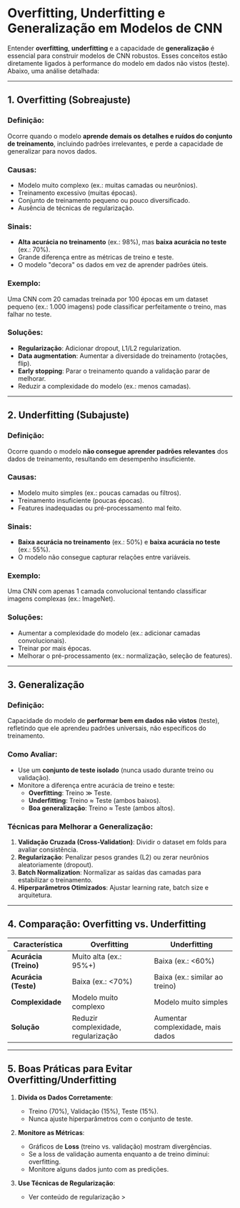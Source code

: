 # Overfitting, Underfitting e Generalização em Modelos de CNN

Entender **overfitting**, **underfitting** e a capacidade de **generalização** é essencial para construir modelos de CNN robustos. Esses conceitos estão diretamente ligados à performance do modelo em dados não vistos (teste). Abaixo, uma análise detalhada:

---

## 1. Overfitting (Sobreajuste)

### Definição:
Ocorre quando o modelo **aprende demais os detalhes e ruídos do conjunto de treinamento**, incluindo padrões irrelevantes, e perde a capacidade de generalizar para novos dados.

### Causas:
- Modelo muito complexo (ex.: muitas camadas ou neurônios).
- Treinamento excessivo (muitas épocas).
- Conjunto de treinamento pequeno ou pouco diversificado.
- Ausência de técnicas de regularização.

### Sinais:
- **Alta acurácia no treinamento** (ex.: 98%), mas **baixa acurácia no teste** (ex.: 70%).
- Grande diferença entre as métricas de treino e teste.
- O modelo "decora" os dados em vez de aprender padrões úteis.

### Exemplo:
Uma CNN com 20 camadas treinada por 100 épocas em um dataset pequeno (ex.: 1.000 imagens) pode classificar perfeitamente o treino, mas falhar no teste.

### Soluções:
- **Regularização**: Adicionar dropout, L1/L2 regularization.
- **Data augmentation**: Aumentar a diversidade do treinamento (rotações, flip).
- **Early stopping**: Parar o treinamento quando a validação parar de melhorar.
- Reduzir a complexidade do modelo (ex.: menos camadas).

---

## 2. Underfitting (Subajuste)

### Definição:
Ocorre quando o modelo **não consegue aprender padrões relevantes** dos dados de treinamento, resultando em desempenho insuficiente.

### Causas:
- Modelo muito simples (ex.: poucas camadas ou filtros).
- Treinamento insuficiente (poucas épocas).
- Features inadequadas ou pré-processamento mal feito.

### Sinais:
- **Baixa acurácia no treinamento** (ex.: 50%) e **baixa acurácia no teste** (ex.: 55%).
- O modelo não consegue capturar relações entre variáveis.

### Exemplo:
Uma CNN com apenas 1 camada convolucional tentando classificar imagens complexas (ex.: ImageNet).

### Soluções:
- Aumentar a complexidade do modelo (ex.: adicionar camadas convolucionais).
- Treinar por mais épocas.
- Melhorar o pré-processamento (ex.: normalização, seleção de features).

---

## 3. Generalização

### Definição:
Capacidade do modelo de **performar bem em dados não vistos** (teste), refletindo que ele aprendeu padrões universais, não específicos do treinamento.

### Como Avaliar:
- Use um **conjunto de teste isolado** (nunca usado durante treino ou validação).
- Monitore a diferença entre acurácia de treino e teste:
  - **Overfitting**: Treino ≫ Teste.
  - **Underfitting**: Treino ≈ Teste (ambos baixos).
  - **Boa generalização**: Treino ≈ Teste (ambos altos).

### Técnicas para Melhorar a Generalização:
1. **Validação Cruzada (Cross-Validation)**: Dividir o dataset em folds para avaliar consistência.
2. **Regularização**: Penalizar pesos grandes (L2) ou zerar neurônios aleatoriamente (dropout).
3. **Batch Normalization**: Normalizar as saídas das camadas para estabilizar o treinamento.
4. **Hiperparâmetros Otimizados**: Ajustar learning rate, batch size e arquitetura.

---

## 4. Comparação: Overfitting vs. Underfitting

| Característica       | Overfitting                          | Underfitting                        |
|----------------------|--------------------------------------|-------------------------------------|
| **Acurácia (Treino)** | Muito alta (ex.: 95%+)               | Baixa (ex.: <60%)                   |
| **Acurácia (Teste)**  | Baixa (ex.: <70%)                    | Baixa (ex.: similar ao treino)      |
| **Complexidade**      | Modelo muito complexo                | Modelo muito simples                |
| **Solução**           | Reduzir complexidade, regularização  | Aumentar complexidade, mais dados   |

---

## 5. Boas Práticas para Evitar Overfitting/Underfitting

1. **Divida os Dados Corretamente**:
   - Treino (70%), Validação (15%), Teste (15%).
   - Nunca ajuste hiperparâmetros com o conjunto de teste.

2. **Monitore as Métricas**:
   - Gráficos de **Loss** (treino vs. validação) mostram divergências.
   - Se a loss de validação aumenta enquanto a de treino diminui: overfitting.
   - Monitore alguns dados junto com as predições.

3. **Use Técnicas de Regularização**:
   - Ver conteúdo de regularização >